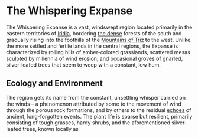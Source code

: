 # The Whispering Expanse

The Whispering Expanse is a vast, windswept region located primarily in the eastern territories of [Iridia](/geography/world/iridia.md), bordering [the dense](/geography/realm/the-dense.md) forests of the south and gradually rising into the foothills of the [Mountains of Triz](/geography/region/mountains-of-triz.md) to the west. Unlike the more settled and fertile lands in the central regions, the Expanse is characterized by rolling hills of amber-colored grasslands, scattered mesas sculpted by millennia of wind erosion, and occasional groves of gnarled, silver-leafed trees that seem to weep with a constant, low hum.

## Ecology and Environment

The region gets its name from the constant, unsettling whisper carried on the winds – a phenomenon attributed by some to the movement of wind through the porous rock formations, and by others to the residual [echoes](/raw/20250501/soul/echoes.md) of ancient, long-forgotten events. The plant life is sparse but resilient, primarily consisting of tough grasses, hardy shrubs, and the aforementioned silver-leafed trees, known locally as 
